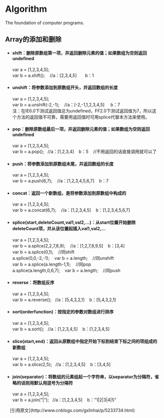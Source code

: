 # Algorithm
The foundation of computer programs.
<h2>Array的添加和删除</h2>
<ul>
  <li>
    <h4>shift：删除原数组第一项，并返回删除元素的值；如果数组为空则返回undefined</h4>
    var a = [1,2,3,4,5];<br/>
    var b = a.shift(); &nbsp;&nbsp; //a：[2,3,4,5]  &nbsp;&nbsp;   b：1 
  </li>
  <li>
    <h4>unshift：将参数添加到原数组开头，并返回数组的长度</h4>
    var a = [1,2,3,4,5]; <br/>
    var b = a.unshift(-2,-1); &nbsp;&nbsp; //a：[-2,-1,1,2,3,4,5]  &nbsp;&nbsp;  b：7 <br/>
    注：在IE6.0下测试返回值总为undefined，FF2.0下测试返回值为7，所以这个方法的返回值不可靠，需要用返回值时可用splice代替本方法来使用。 
  </li>
  <li>
    <h4>pop：删除原数组最后一项，并返回删除元素的值；如果数组为空则返回undefined </h4>
    var a = [1,2,3,4,5];<br/>
    var b = a.pop();&nbsp;&nbsp; //a：[1,2,3,4] &nbsp;&nbsp;  b：5 &nbsp;&nbsp; //不用返回的话直接调用就可以了
  </li>
  <li>
    <h4>push：将参数添加到原数组末尾，并返回数组的长度 </h4>
    var a = [1,2,3,4,5]; <br/>
    var b = a.push(6,7); &nbsp;&nbsp; //a：[1,2,3,4,5,6,7] &nbsp;&nbsp;  b：7 
  </li>
  <li>
    <h4>concat：返回一个新数组，是将参数添加到原数组中构成的 </h4>
    var a = [1,2,3,4,5]; <br/>
    var b = a.concat(6,7); &nbsp;&nbsp; //a：[1,2,3,4,5] &nbsp;&nbsp;  b：[1,2,3,4,5,6,7]  
  </li>
  <li>
    <h4>splice(start,deleteCount,val1,val2,...)：从start位置开始删除deleteCount项，并从该位置起插入val1,val2,... </h4>
    var a = [1,2,3,4,5]; <br/>
    var b = a.splice(2,2,7,8,9); &nbsp;&nbsp; //a：[1,2,7,8,9,5]  &nbsp;&nbsp; b：[3,4] <br/>
    var b = a.splice(0,1); &nbsp;&nbsp; //同shift <br/>
    a.splice(0,0,-2,-1); &nbsp;&nbsp; var b = a.length; &nbsp;&nbsp; //同unshift <br/>
    var b = a.splice(a.length-1,1); &nbsp;&nbsp; //同pop <br/>
    a.splice(a.length,0,6,7); &nbsp;&nbsp; var b = a.length; &nbsp;&nbsp; //同push 
  </li>
  <li>
    <h4>reverse：将数组反序 </h4>
    var a = [1,2,3,4,5]; <br/>
    var b = a.reverse();&nbsp;&nbsp; //a：[5,4,3,2,1] &nbsp;&nbsp;  b：[5,4,3,2,1]  
  </li>
  <li>
    <h4>sort(orderfunction)：按指定的参数对数组进行排序 </h4>
    var a = [1,2,3,4,5]; <br/>
    var b = a.sort();&nbsp;&nbsp; //a：[1,2,3,4,5] &nbsp;&nbsp;  b：[1,2,3,4,5] 
  </li>
  <li>
    <h4>slice(start,end)：返回从原数组中指定开始下标到结束下标之间的项组成的新数组 </h4>
    var a = [1,2,3,4,5]; <br/>
    var b = a.slice(2,5);&nbsp;&nbsp; //a：[1,2,3,4,5] &nbsp;&nbsp;  b：[3,4,5] 
  </li>
  <li>
    <h4>join(separator)：将数组的元素组起一个字符串，以separator为分隔符，省略的话则用默认用逗号为分隔符 </h4>
    var a = [1,2,3,4,5]; <br/>
    var b = a.join("|");&nbsp;&nbsp; //a：[1,2,3,4,5] &nbsp;&nbsp;  b："1|2|3|4|5"
  </li>
</ul>
&nbsp;&nbsp;&nbsp;&nbsp;[引用原文](http://www.cnblogs.com/gxlinhai/p/5233734.html)<br /> 
